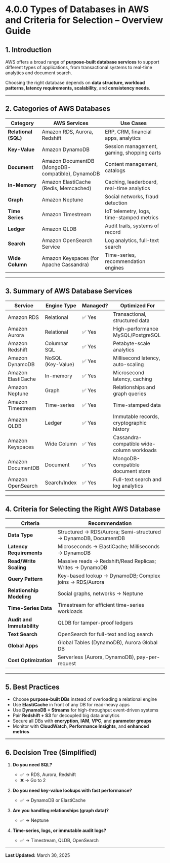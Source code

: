 
# 4.0.0 Types of Databases in AWS and Criteria for Selection – Overview Guide

## 1. Introduction

AWS offers a broad range of **purpose-built database services** to support different types of applications, from transactional systems to real-time analytics and document search.

Choosing the right database depends on **data structure, workload patterns, latency requirements, scalability**, and **consistency needs**.

---

## 2. Categories of AWS Databases

| Category               | AWS Services                                             | Use Cases                                 |
|------------------------|----------------------------------------------------------|--------------------------------------------|
| **Relational (SQL)**    | Amazon RDS, Aurora, Redshift                             | ERP, CRM, financial apps, analytics        |
| **Key-Value**           | Amazon DynamoDB                                          | Session management, gaming, shopping carts|
| **Document**            | Amazon DocumentDB (MongoDB-compatible), DynamoDB        | Content management, catalogs               |
| **In-Memory**           | Amazon ElastiCache (Redis, Memcached)                   | Caching, leaderboard, real-time analytics  |
| **Graph**               | Amazon Neptune                                           | Social networks, fraud detection           |
| **Time Series**         | Amazon Timestream                                        | IoT telemetry, logs, time-stamped metrics  |
| **Ledger**              | Amazon QLDB                                              | Audit trails, systems of record            |
| **Search**              | Amazon OpenSearch Service                                | Log analytics, full-text search            |
| **Wide Column**         | Amazon Keyspaces (for Apache Cassandra)                 | Time-series, recommendation engines        |

---

## 3. Summary of AWS Database Services

| Service               | Engine Type       | Managed? | Optimized For                           |
|------------------------|------------------|----------|------------------------------------------|
| Amazon RDS            | Relational        | ✅ Yes   | Transactional, structured data            |
| Amazon Aurora         | Relational        | ✅ Yes   | High-performance MySQL/PostgreSQL         |
| Amazon Redshift       | Columnar SQL      | ✅ Yes   | Petabyte-scale analytics                  |
| Amazon DynamoDB       | NoSQL (Key-Value) | ✅ Yes   | Millisecond latency, auto-scaling         |
| Amazon ElastiCache    | In-memory         | ✅ Yes   | Microsecond latency, caching              |
| Amazon Neptune        | Graph             | ✅ Yes   | Relationships and graph queries           |
| Amazon Timestream     | Time-series       | ✅ Yes   | Time-stamped data                         |
| Amazon QLDB           | Ledger            | ✅ Yes   | Immutable records, cryptographic history  |
| Amazon Keyspaces      | Wide Column       | ✅ Yes   | Cassandra-compatible wide-column workloads|
| Amazon DocumentDB     | Document          | ✅ Yes   | MongoDB-compatible document store         |
| Amazon OpenSearch     | Search/Index      | ✅ Yes   | Full-text search and log analytics        |

---

## 4. Criteria for Selecting the Right AWS Database

| Criteria                    | Recommendation                                             |
|-----------------------------|------------------------------------------------------------|
| **Data Type**               | Structured → RDS/Aurora; Semi-structured → DynamoDB, DocumentDB |
| **Latency Requirements**    | Microseconds → ElastiCache; Milliseconds → DynamoDB        |
| **Read/Write Scaling**      | Massive reads → Redshift/Read Replicas; Writes → DynamoDB |
| **Query Pattern**           | Key-based lookup → DynamoDB; Complex joins → RDS/Aurora   |
| **Relationship Modeling**   | Social graphs, networks → Neptune                          |
| **Time-Series Data**        | Timestream for efficient time-series workloads             |
| **Audit and Immutability**  | QLDB for tamper-proof ledgers                             |
| **Text Search**             | OpenSearch for full-text and log search                   |
| **Global Apps**             | Global Tables (DynamoDB), Aurora Global DB                |
| **Cost Optimization**       | Serverless (Aurora, DynamoDB), pay-per-request             |

---

## 5. Best Practices

- Choose **purpose-built DBs** instead of overloading a relational engine
- Use **ElastiCache** in front of any DB for read-heavy apps
- Use **DynamoDB + Streams** for high-throughput event-driven systems
- Pair **Redshift + S3** for decoupled big data analytics
- Secure all DBs with **encryption**, **IAM**, **VPC**, and **parameter groups**
- Monitor with **CloudWatch**, **Performance Insights**, and **enhanced metrics**

---

## 6. Decision Tree (Simplified)

1. **Do you need SQL?**
   - ✅ → RDS, Aurora, Redshift
   - ❌ → Go to 2

2. **Do you need key-value lookups with fast performance?**
   - ✅ → DynamoDB or ElastiCache

3. **Are you handling relationships (graph data)?**
   - ✅ → Neptune

4. **Time-series, logs, or immutable audit logs?**
   - ✅ → Timestream, QLDB, OpenSearch

---

**Last Updated:** March 30, 2025
